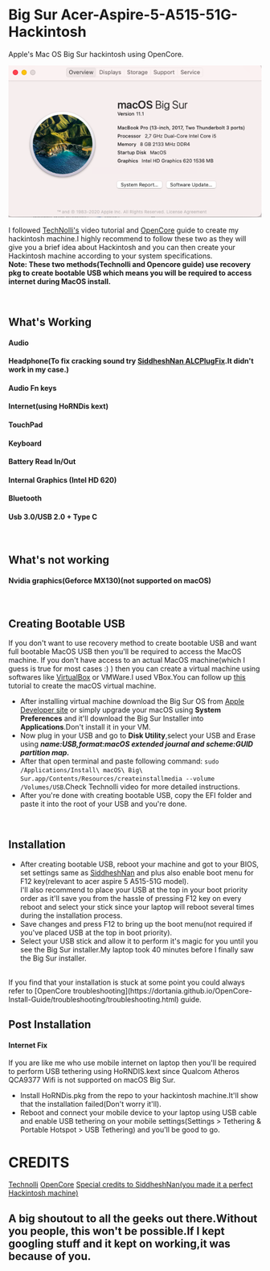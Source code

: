 # Big Sur Acer-Aspire-5-A515-51G-Hackintosh
Apple's Mac OS Big Sur hackintosh using OpenCore.

![Screenshot](https://github.com/AnshulRaghav/Acer-Big-Sur-Hackintosh/blob/master/Screen%20Shot%202021-01-02%20at%2019.24.52.png)

I followed [TechNolli's](https://www.youtube.com/watch?v=jqg7MX3FS7M) video tutorial and [OpenCore](https://dortania.github.io/OpenCore-Install-Guide/prerequisites.html) guide to create my hackintosh machine.I highly recommend to follow these two as they will give you a brief idea about Hackintosh and you can then create your Hackintosh machine according to your system specifications.
<br> **Note: These two methods(Technolli and Opencore guide) use recovery pkg to create bootable USB which means you will be required to access internet during MacOS install.**

<br>

## What's Working
#### Audio
#### Headphone(To fix cracking sound try [SiddheshNan ALCPlugFix](https://github.com/SiddheshNan/Acer-A515-51G-Hackintosh).It didn't work in my case.)
#### Audio Fn keys
#### Internet(using HoRNDis kext)
#### TouchPad
#### Keyboard
#### Battery Read In/Out
#### Internal Graphics (Intel HD 620)
#### Bluetooth
#### Usb 3.0/USB 2.0 + Type C

<br>

## What's not working
#### Nvidia graphics(Geforce MX130)(not supported on macOS)

<br>

## Creating Bootable USB
If you don't want to use recovery method to create bootable USB and want full bootable MacOS USB then you'll be required to access the MacOS machine. If you don't have access to an actual MacOS machine(which I guess is true for most cases :) ) then you can create a virtual machine using softwares like [VirtualBox](https://www.virtualbox.org/) or VMWare.I used VBox.You can follow up [this](https://www.youtube.com/watch?v=_faDsGKkvCs) tutorial to create the macOS virtual machine.
<br>
* After installing virtual machine download the Big Sur OS from [Apple Developer site](https://apps.apple.com/in/app/macos-big-sur/id1526878132?mt=12) or simply upgrade your macOS using **System Preferences** and it'll download the Big Sur Installer into **Applications**.Don't install it in your VM.
* Now plug in your USB and go to **Disk Utility**,select your USB and Erase using ***name:USB,format:macOS extended journal and scheme:GUID partition map.*** 
* After that open terminal and paste following command: `sudo /Applications/Install\ macOS\ Big\ Sur.app/Contents/Resources/createinstallmedia --volume /Volumes/USB`.Check Technolli video for more detailed instructions.
* After you're done with creating bootable USB, copy the EFI folder and paste it into the root of your USB and you're done.

<br>

## Installation
* After creating bootable USB, reboot your machine and got to your BIOS, set settings same as [SiddheshNan](https://github.com/SiddheshNan/Acer-A515-51G-Hackintosh) and plus also enable boot menu for F12 key(relevant to acer aspire 5 A515-51G model).<br>
I'll also recommend to place your USB at the top in your boot priority order as it'll save you from the hassle of pressing F12 key on every reboot and select your stick since your laptop will reboot several times during the installation process. <br>
* Save changes and press F12 to bring up the boot menu(not required if you've placed USB at the top in boot priority).<br>
* Select your USB stick and allow it to perform it's magic for you until you see the Big Sur installer.My laptop took 40 minutes before I finally saw the Big Sur installer. <br>
<br>
If you find that your installation is stuck at some point you could always refer to [OpenCore troubleshooting](https://dortania.github.io/OpenCore-Install-Guide/troubleshooting/troubleshooting.html) guide.

## Post Installation
#### Internet Fix
If you are like me who use mobile internet on laptop then you'll be required to perform USB tethering using HoRNDIS.kext since Qualcom Atheros QCA9377 Wifi is not supported on macOS Big Sur.<br>
* Install HoRNDis.pkg from the repo to your hackintosh machine.It'll show that the installation failed(Don't worry it'll).<br>
* Reboot and connect your mobile device to your laptop using USB cable and enable USB tethering on your mobile settings(Settings > Tethering & Portable Hotspot > USB Tethering) and you'll be good to go.

# CREDITS
[Technolli](https://www.youtube.com/channel/UCO4u3XLKPLDLWkPnpfD2Vlg)
[OpenCore](https://dortania.github.io)
[Special credits to SiddheshNan(you made it a perfect Hackintosh machine)](https://github.com/SiddheshNan)

## A big shoutout to all the geeks out there.Without you people, this won't be possible.If I kept googling stuff and it kept on working,it was because of you.
